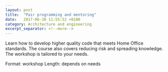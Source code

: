 ```yaml
---
layout: post
title:  "Pair programming and mentoring"
date:   2017-06-30 11:55:52 +0100
category: Architecture and engineering
excerpt_separator: <!--more-->
---
```


Learn how to develop higher quality code that meets Home Office standards. The course also covers reducing risk and spreading knowledge. The workshop is tailored to your needs.

Format: workshop
Length: depends on needs
